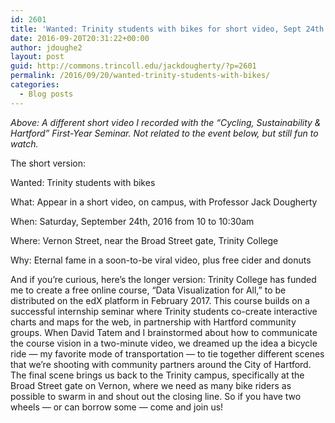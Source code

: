```yaml
---
id: 2601
title: 'Wanted: Trinity students with bikes for short video, Sept 24th'
date: 2016-09-20T20:31:22+00:00
author: jdoughe2
layout: post
guid: http://commons.trincoll.edu/jackdougherty/?p=2601
permalink: /2016/09/20/wanted-trinity-students-with-bikes/
categories:
  - Blog posts
---
```


  
_Above: A different short video I recorded with the &#8220;Cycling, Sustainability & Hartford&#8221; First-Year Seminar. Not related to the event below, but still fun to watch._

The short version:

Wanted: Trinity students with bikes

What: Appear in a short video, on campus, with Professor Jack Dougherty

When: Saturday, September 24th, 2016 from 10 to 10:30am

Where: Vernon Street, near the Broad Street gate, Trinity College

Why: Eternal fame in a soon-to-be viral video, plus free cider and donuts

And if you&#8217;re curious, here&#8217;s the longer version: Trinity College has funded me to create a free online course, &#8220;Data Visualization for All,&#8221; to be distributed on the edX platform in February 2017. This course builds on a successful internship seminar where Trinity students co-create interactive charts and maps for the web, in partnership with Hartford community groups. When David Tatem and I brainstormed about how to communicate the course vision in a two-minute video, we dreamed up the idea a bicycle ride &#8212; my favorite mode of transportation &#8212; to tie together different scenes that we&#8217;re shooting with community partners around the City of Hartford. The final scene brings us back to the Trinity campus, specifically at the Broad Street gate on Vernon, where we need as many bike riders as possible to swarm in and shout out the closing line. So if you have two wheels &#8212; or can borrow some &#8212; come and join us!